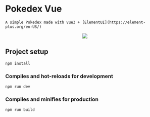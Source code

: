 # Pokedex Vue
    A simple Pokedex made with vue3 + [ElementUI](https://element-plus.org/en-US/)
<div align="center">
<a target="_blank" src="https://www.figma.com/file/DFYAI1jv6hQAcgy7c8kqZc/PokeVue?node-id=0%3A1">
    <img src="https://img.icons8.com/fluency/96/000000/figma.png"/>
</a>
</div>

## Project setup
```
npm install
```

### Compiles and hot-reloads for development

```
npm run dev
```

### Compiles and minifies for production

```
npm run build
```
